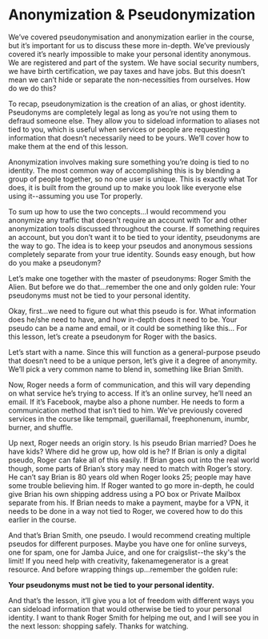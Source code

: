 # Anonymization & Pseudonymization

We’ve covered pseudonymisation and anonymization earlier in the course, but it’s
important for us to discuss these more in-depth. We’ve previously covered it’s
nearly impossible to make your personal identity anonymous. We are registered
and part of the system. We have social security numbers, we have birth
certification, we pay taxes and have jobs. But this doesn’t mean we can’t hide or
separate the non-necessities from ourselves. How do we do this?

To recap, pseudonymization is the creation of an alias, or ghost identity.
Pseudonyms are completely legal as long as you’re not using them to defraud
someone else. They allow you to sideload information to aliases not tied to you,
which is useful when services or people are requesting information that doesn’t
necessarily need to be yours. We’ll cover how to make them at the end of this
lesson.

Anonymization involves making sure something you’re doing is tied to no identity.
The most common way of accomplishing this is by blending a group of people
together, so no one user is unique. This is exactly what Tor does, it is built from
the ground up to make you look like everyone else using it--assuming you use Tor
properly.

To sum up how to use the two concepts...I would recommend you anonymize any
traffic that doesn’t require an account with Tor and other anonymization tools
discussed throughout the course. If something requires an account, but you
don’t want it to be tied to your identity, pseudonyms are the way to go. The idea is
to keep your pseudos and anonymous sessions completely separate from your
true identity. Sounds easy enough, but how do you make a pseudonym?

Let’s make one together with the master of pseudonyms: Roger Smith the Alien.
But before we do that...remember the one and only golden rule:
Your pseudonyms must not be tied to your personal identity.

Okay, first...we need to figure out what this pseudo is for. What information does
he/she need to have, and how in-depth does it need to be. Your pseudo can be a
name and email, or it could be something like this... For this lesson, let’s create a
pseudonym for Roger with the basics.

Let’s start with a name. Since this will function as a general-purpose pseudo that
doesn’t need to be a unique person, let’s give it a degree of anonymity.
We’ll pick a very common name to blend in, something like Brian Smith.

Now, Roger needs a form of communication, and this will vary depending on what
service he’s trying to access. If it’s an online survey, he’ll need an email. If it’s
Facebook, maybe also a phone number. He needs to form a communication
method that isn’t tied to him. We’ve previously covered services in the course like
tempmail, guerillamail, freephonenum, inumbr, burner, and shuffle.

Up next, Roger needs an origin story. Is his pseudo Brian married? Does he have
kids? Where did he grow up, how old is he? If Brian is only a digital pseudo, Roger
can fake all of this easily. If Brian goes out into the real world though, some parts
of Brian’s story may need to match with Roger’s story. He can’t say Brian is 80
years old when Roger looks 25; people may have some trouble believing him.
If Roger wanted to go more in-depth, he could give Brian his own shipping
address using a PO box or Private Mailbox separate from his. If Brian needs to
make a payment, maybe for a VPN, it needs to be done in a way not tied to Roger,
we covered how to do this earlier in the course.

And that’s Brian Smith, one pseudo. I would recommend creating multiple
pseudos for different purposes. Maybe you have one for online surveys, one for
spam, one for Jamba Juice, and one for craigslist--the sky's the limit! If you need
help with creativity, fakenamegenerator is a great resource. And before wrapping
things up...remember the golden rule:

**Your pseudonyms must not be tied to your personal identity.**

And that’s the lesson, it’ll give you a lot of freedom with different ways you can
sideload information that would otherwise be tied to your personal identity. I
want to thank Roger Smith for helping me out, and I will see you in the next lesson:
shopping safely. Thanks for watching.
